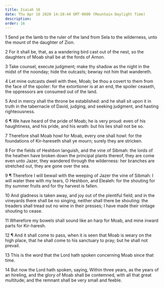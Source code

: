 ```yaml
---
title: Isaiah 16
date: Thu Apr 16 2020 14:10:44 GMT-0600 (Mountain Daylight Time)
description: 
order: 16
---
```


<p>
  1 Send ye the lamb to the ruler of the land from Sela to the wilderness, unto
  the mount of the daughter of Zion.
</p>
<p>
  2 For it shall be, that, as a wandering bird cast out of the nest, so the
  daughters of Moab shall be at the fords of Arnon.
</p>
<p>
  3 Take counsel, execute judgment; make thy shadow as the night in the midst of
  the noonday; hide the outcasts; bewray not him that wandereth.
</p>
<p>
  4 Let mine outcasts dwell with thee, Moab; be thou a covert to them from the
  face of the spoiler: for the extortioner is at an end, the spoiler ceaseth,
  the oppressors are consumed out of the land.
</p>
<p>
  5 And in mercy shall the throne be established: and he shall sit upon it in
  truth in the tabernacle of David, judging, and seeking judgment, and hasting
  righteousness.
</p>
<p>
  6 &#xB6; We have heard of the pride of Moab; he is very proud: even of his
  haughtiness, and his pride, and his wrath: but his lies shall not be so.
</p>
<p>
  7 Therefore shall Moab howl for Moab, every one shall howl: for the
  foundations of Kir-hareseth shall ye mourn; surely they are stricken.
</p>
<p>
  8 For the fields of Heshbon languish, and the vine of Sibmah: the lords of the
  heathen have broken down the principal plants thereof, they are come even unto
  Jazer, they wandered through the wilderness: her branches are stretched out,
  they are gone over the sea.
</p>
<p>
  9 &#xB6; Therefore I will bewail with the weeping of Jazer the vine of Sibmah:
  I will water thee with my tears, O Heshbon, and Elealeh: for the shouting for
  thy summer fruits and for thy harvest is fallen.
</p>
<p>
  10 And gladness is taken away, and joy out of the plentiful field; and in the
  vineyards there shall be no singing, neither shall there be shouting: the
  treaders shall tread out no wine in their presses; I have made their vintage
  shouting to cease.
</p>
<p>
  11 Wherefore my bowels shall sound like an harp for Moab, and mine inward
  parts for Kir-haresh.
</p>
<p>
  12 &#xB6; And it shall come to pass, when it is seen that Moab is weary on the
  high place, that he shall come to his sanctuary to pray; but he shall not
  prevail.
</p>
<p>
  13 This is the word that the Lord hath spoken concerning Moab since that time.
</p>
<p>
  14 But now the Lord hath spoken, saying, Within three years, as the years of
  an hireling, and the glory of Moab shall be contemned, with all that great
  multitude; and the remnant shall be very small and feeble.
</p>
